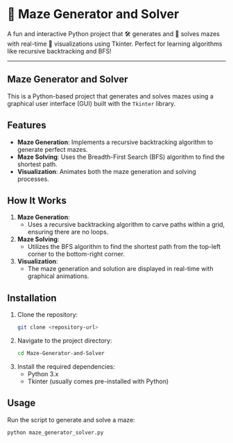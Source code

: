 # 🧩 Maze Generator and Solver

A fun and interactive Python project that 🛠️ generates and 🧭 solves mazes with real-time 🎨 visualizations using Tkinter. Perfect for learning algorithms like recursive backtracking and BFS!

---

## Maze Generator and Solver

This is a Python-based project that generates and solves mazes using a graphical user interface (GUI) built with the `Tkinter` library.

## Features
- **Maze Generation**: Implements a recursive backtracking algorithm to generate perfect mazes.
- **Maze Solving**: Uses the Breadth-First Search (BFS) algorithm to find the shortest path.
- **Visualization**: Animates both the maze generation and solving processes.

## How It Works
1. **Maze Generation**:
   - Uses a recursive backtracking algorithm to carve paths within a grid, ensuring there are no loops.
2. **Maze Solving**:
   - Utilizes the BFS algorithm to find the shortest path from the top-left corner to the bottom-right corner.
3. **Visualization**:
   - The maze generation and solution are displayed in real-time with graphical animations.

## Installation
1. Clone the repository:
   ```bash
   git clone <repository-url>
   ```
2. Navigate to the project directory:
   ```bash
   cd Maze-Generator-and-Solver
   ```
3. Install the required dependencies:
   - Python 3.x
   - Tkinter (usually comes pre-installed with Python)

## Usage
Run the script to generate and solve a maze:
```bash
python maze_generator_solver.py
```
